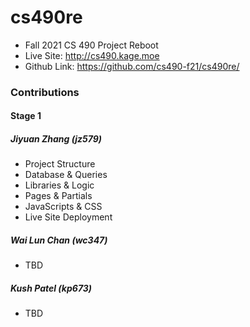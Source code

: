 # cs490re

- Fall 2021 CS 490 Project Reboot
- Live Site: http://cs490.kage.moe
- Github Link: https://github.com/cs490-f21/cs490re/

### Contributions

#### Stage 1

##### Jiyuan Zhang (jz579)

- Project Structure
- Database & Queries
- Libraries & Logic
- Pages & Partials
- JavaScripts & CSS
- Live Site Deployment

##### Wai Lun Chan (wc347)

- TBD

##### Kush Patel (kp673)

- TBD

